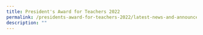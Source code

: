 ```yaml
---
title: President's Award for Teachers 2022
permalink: /presidents-award-for-teachers-2022/latest-news-and-announcements/permalink/
description: ""
---
```

